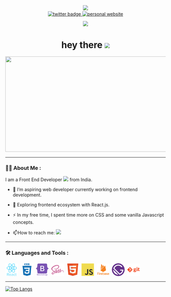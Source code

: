 <div id="header" align="center">
  <img src="https://media.giphy.com/media/M9gbBd9nbDrOTu1Mqx/giphy.gif" width="100"/>

  <div id="badges">
    <a href="https://twitter.com/JITUsd9">
      <img src="https://img.shields.io/badge/Twitter-cyan?logo=twitter&logoColor=white" alt="twitter badge" />
    </a>
    <a href="https://chaiwalacoder.com/">
      <img src="https://img.shields.io/badge/portfolio-chaiwalacoder.com-brightgreen" alt="personal website" />
    </a>
  </div>
  
  ![](https://komarev.com/ghpvc/?username=jitusd9&color=blueviolet)
  
  <h1>
    hey there
    <img src="https://media.giphy.com/media/hvRJCLFzcasrR4ia7z/giphy.gif" width="30"/>
  </h1>
  
</div>

<div align="center">
  <img src="https://media.giphy.com/media/dWesBcTLavkZuG35MI/giphy.gif" width="600" height="300"/>
</div>

---

### 👨‍💻 About Me :
I am a Front End Developer <img src="https://media.giphy.com/media/WUlplcMpOCEmTGBtBW/giphy.gif" width="30"> from India.

- :telescope: I’m aspiring web developer currently working on frontend development.

- :seedling: Exploring frontend ecosystem with React.js.

- :zap: In my free time, I spent time more on CSS and some vanilla Javascript concepts.

- :mailbox:How to reach me: [![](https://img.shields.io/badge/Twitter-cyan?logo=twitter&logoColor=white)]([your-linkedin-url](https://twitter.com/JITUsd9))

---

### :hammer_and_wrench: Languages and Tools :
<div>
  <img src="https://github.com/devicons/devicon/blob/master/icons/react/react-original-wordmark.svg" title="React" alt="React" width="40" height="40"/>&nbsp;
  <img src="https://github.com/devicons/devicon/blob/master/icons/css3/css3-plain-wordmark.svg"  title="CSS3" alt="CSS" width="40" height="40"/>&nbsp;
  <img src="https://github.com/devicons/devicon/blob/master/icons/bootstrap/bootstrap-plain-wordmark.svg"  title="Bootstrap" alt="bootstrap" width="40" height="40"/>&nbsp;
  <img src="https://github.com/devicons/devicon/blob/master/icons/sass/sass-original.svg"  title="SaSS" alt="SaSS" width="40" height="40"/>&nbsp;
  <img src="https://github.com/devicons/devicon/blob/master/icons/html5/html5-original.svg" title="HTML5" alt="HTML" width="40" height="40"/>&nbsp;
  <img src="https://github.com/devicons/devicon/blob/master/icons/javascript/javascript-original.svg" title="JavaScript" alt="JavaScript" width="40" height="40"/>&nbsp;
  <img src="https://github.com/devicons/devicon/blob/master/icons/firebase/firebase-plain-wordmark.svg" title="Firebase" alt="Firebase" width="40" height="40"/>&nbsp;
  <img src="https://github.com/devicons/devicon/blob/master/icons/gatsby/gatsby-original.svg" title="Gatsby"  alt="Gatsby" width="40" height="40"/>&nbsp;
  <img src="https://github.com/devicons/devicon/blob/master/icons/git/git-plain-wordmark.svg" title="Git" **alt="Git" width="40" height="40"/>
</div>

---

<!-- ### :fire: My Stats :
[![GitHub Streak](https://github-readme-streak-stats.herokuapp.com/?user=jitusd9&theme=dark&background=000000)](https://git.io/streak-stats) -->

[![Top Langs](https://github-readme-stats.vercel.app/api/top-langs/?username=jitusd9&layout=compact&theme=vision-friendly-dark)](https://github.com/anuraghazra/github-readme-stats)
